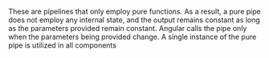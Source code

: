 These are pipelines that only employ pure functions. As a result, a pure pipe does not employ any internal state, and the output remains constant as long as the parameters provided remain constant. Angular calls the pipe only when the parameters being provided change. A single instance of the pure pipe is utilized in all components